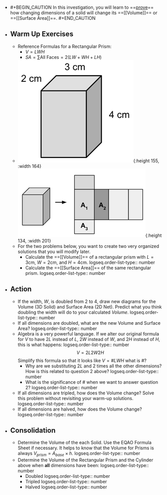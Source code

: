 - #+BEGIN_CAUTION
  In this investigation, you will learn to ==[prove]([[proof]])== how changing dimensions of a solid will change its ==[[Volume]]== or ==[[Surface Area]]==.
  #+END_CAUTION
- ## Warm Up Exercises
	- Reference Formulas for a Rectangular Prism:
		- $V=LWH$
		- $SA = \sum \text{All Faces} = 2(LW+WH+LH)$
	- ![image.png](../assets/image_1748742851912_0.png){:height 155, :width 164} ![image.png](../assets/image_1748742872033_0.png){:height 134, :width 201}
	- For the two problems below, you want to create two very organized solutions that you will modify later.
		- Calculate the ==[[Volume]]== of a rectangular prism with $L=3$cm, $W=2$cm, and $H=4$cm.
		  logseq.order-list-type:: number
		- Calculate the ==[[Surface Area]]== of the same rectangular prism.
		  logseq.order-list-type:: number
- ## Action
	- If the width, $W$, is doubled from $2$ to $4$, draw new diagrams for the Volume (3D Solid) and Surface Area (2D Net). Predict what you think doubling the width will do to your calculated *Volume*.
	  logseq.order-list-type:: number
	- If all dimensions are doubled, what are the new Volume and Surface Area?
	  logseq.order-list-type:: number
	- Algebra is a very powerful language. If we alter our original formula for $V$ to have $2L$ instead of $L$, $2W$ instead of $W$, and $2H$ instead of $H$, this is what happens:
	  logseq.order-list-type:: number
	  $$V=2L2W2H$$
	  Simplify this formula so that it looks like $V=\#LWH$ what is $\#$?
		- Why are we substituting $2L$ and 2 times all the other dimensions? How is this related to question 2 above?
		  logseq.order-list-type:: number
		- What is the significance of $\#$ when we want to answer question 2?
		  logseq.order-list-type:: number
	- If all dimensions are tripled, how does the Volume change? Solve this problem without revisiting your warm-up solutions.
	  logseq.order-list-type:: number
	- If all dimensions are halved, how does the Volume change?
	  logseq.order-list-type:: number
- ## Consolidation
	- Determine the Volume of the each Solid. Use the EQAO Formula Sheet if necessary. It helps to know that the Volume for Prisms is always $V_{prism}=A_{base}\times h$.
	  logseq.order-list-type:: number
	- Determine the Volume of the Rectangular Prism and the Cylinder above when **all** dimensions have been:
	  logseq.order-list-type:: number
		- Doubled
		  logseq.order-list-type:: number
		- Tripled
		  logseq.order-list-type:: number
		- Halved
		  logseq.order-list-type:: number